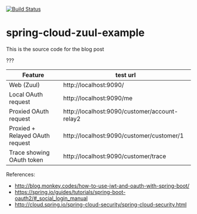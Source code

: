[![Build Status](https://travis-ci.org/ExampleDriven/spring-boot-oauth-microservice-example.svg?branch=master)](https://travis-ci.org/ExampleDriven/spring-boot-oauth-microservice-example)
# spring-cloud-zuul-example

This is the source code for the blog post

???


Feature |test url
--- |---
Web (Zuul) | http://localhost:9090/
Local OAuth request | http://localhost:9090/me
Proxied OAuth request | http://localhost:9090/customer/account-relay2
Proxied + Relayed OAuth request | http://localhost:9090/customer/customer/1
Trace showing OAuth token | http://localhost:9090/customer/trace


References:
- http://blog.monkey.codes/how-to-use-jwt-and-oauth-with-spring-boot/
- https://spring.io/guides/tutorials/spring-boot-oauth2/#_social_login_manual
- http://cloud.spring.io/spring-cloud-security/spring-cloud-security.html